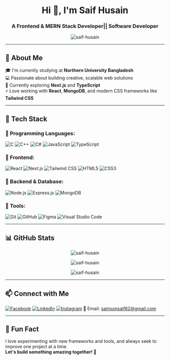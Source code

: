 <h1 align="center">Hi 👋, I'm Saif Husain</h1>
<h3 align="center">A Frontend & MERN Stack Developer|| Software Developer</h3>

<p align="center">
  <img src="https://komarev.com/ghpvc/?username=saif-husain&label=Profile%20views&color=0e75b6&style=flat" alt="saif-husain" />
</p>

---

## 📖 About Me

🎓 I'm currently studying at **Northern University Bangladesh**  
💻 Passionate about building creative, scalable web solutions  
🌱 Currently exploring **Next.js** and **TypeScript**  
⚡ Love working with **React**, **MongoDB**, and modern CSS frameworks like **Tailwind CSS**

---

## 💼 Tech Stack

### 📌 Programming Languages:
![C](https://img.shields.io/badge/-C-00599C?style=flat-square&logo=c)
![C++](https://img.shields.io/badge/-C++-00599C?style=flat-square&logo=c%2B%2B)
![C#](https://img.shields.io/badge/-C%23-239120?style=flat-square&logo=c-sharp)
![JavaScript](https://img.shields.io/badge/-JavaScript-F7DF1E?style=flat-square&logo=javascript)
![TypeScript](https://img.shields.io/badge/-TypeScript-3178C6?style=flat-square&logo=typescript)

### 📌 Frontend:
![React](https://img.shields.io/badge/-React-61DAFB?style=flat-square&logo=react)
![Next.js](https://img.shields.io/badge/-Next.js-000000?style=flat-square&logo=next.js)
![Tailwind CSS](https://img.shields.io/badge/-Tailwind_CSS-38B2AC?style=flat-square&logo=tailwind-css)
![HTML5](https://img.shields.io/badge/-HTML5-E34F26?style=flat-square&logo=html5)
![CSS3](https://img.shields.io/badge/-CSS3-1572B6?style=flat-square&logo=css3)

### 📌 Backend & Database:
![Node.js](https://img.shields.io/badge/-Node.js-339933?style=flat-square&logo=node.js)
![Express.js](https://img.shields.io/badge/-Express.js-000000?style=flat-square&logo=express)
![MongoDB](https://img.shields.io/badge/-MongoDB-47A248?style=flat-square&logo=mongodb)

### 📌 Tools:
![Git](https://img.shields.io/badge/-Git-F05032?style=flat-square&logo=git)
![GitHub](https://img.shields.io/badge/-GitHub-181717?style=flat-square&logo=github)
![Figma](https://img.shields.io/badge/-Figma-F24E1E?style=flat-square&logo=figma)
![Visual Studio Code](https://img.shields.io/badge/-VS%20Code-007ACC?style=flat-square&logo=visual-studio-code)

---

## 📊 GitHub Stats

<p align="center">
  <img src="https://github-readme-stats.vercel.app/api?username=saif-husain&show_icons=true&theme=tokyonight" alt="saif-husain" />
</p>

<p align="center">
  <img src="https://github-readme-streak-stats.herokuapp.com/?user=saif-husain&theme=tokyonight" alt="saif-husain" />
</p>

<p align="center">
  <img src="https://github-readme-stats.vercel.app/api/top-langs/?username=saif-husain&layout=compact&theme=tokyonight" alt="saif-husain" />
</p>

---

## 📫 Connect with Me

[![Facebook](https://img.shields.io/badge/-Facebook-1877F2?style=flat-square&logo=facebook&logoColor=white)]([https://facebook.com](https://www.facebook.com/share/1BVrZQHtMF/)/)
[![LinkedIn](https://img.shields.io/badge/-LinkedIn-0A66C2?style=flat-square&logo=linkedin&logoColor=white)](https://linkedin.com/)
[![Instagram](https://img.shields.io/badge/-Instagram-E4405F?style=flat-square&logo=instagram&logoColor=white)]([https://instagram.com](https://www.instagram.com/saimum_husain_saif?igsh=Z2wyODA2NGdsczFn)/)
📧 Email: saimumsaif62@gmail.com

---

## 📖 Fun Fact

I love experimenting with new frameworks and tools, and always seek to improve one project at a time.  
**Let's build something amazing together! 🚀**

